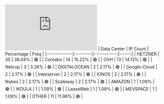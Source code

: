 ![Diagramm](https://github.com/obajay/StateSync-snapshots/blob/main/Projects/Planq/1/README.md)
| Data Center | IP Count | Percentage | Freq |
|:------------:|:--------:|:-----------:|:-----:|
| HETZNER | 35 | 38.04% | 🟢 |
| Contabo | 14 | 15.22% | 🟢 |
| OVH | 13 | 14.13% | 🟢 |
| Netcup | 3 | 3.26% | 🟢 |
| DIGITALOCEAN | 2 | 2.17% | 🟢 |
| Google-Cloud | 2 | 2.17% | 🟢 |
| Interserver | 2 | 2.17% | 🟢 |
| IONOS | 2 | 2.17% | 🟢 |
| Nubes | 2 | 2.17% | 🟢 |
| Scaleway | 2 | 2.17% | 🟢 |
| AMAZON | 1 | 1.09% | 🟢 |
| IKOULA | 1 | 1.09% | 🟢 |
| LeaseWeb | 1 | 1.09% | 🟢 |
| MEVSPACE | 1 | 1.09% | 🟢 |
| OTHER | 11 | 11.96% | 🟢 |